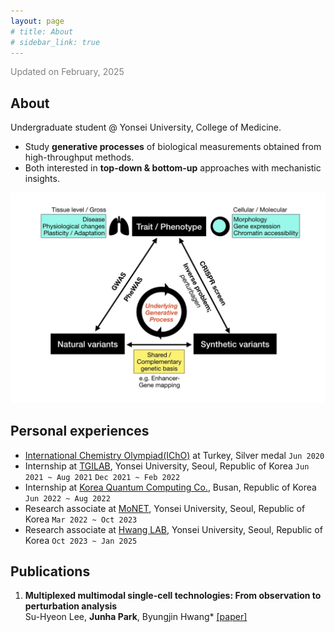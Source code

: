 ```yaml
---
layout: page
# title: About
# sidebar_link: true
---
```


<span style="color:grey">Updated on February, 2025</span>

## About

Undergraduate student @ Yonsei University, College of Medicine.

- Study **generative processes** of biological measurements obtained from high-throughput methods. 
- Both interested in **top-down & bottom-up** approaches with mechanistic insights.

<img src='assets/Main.jpg'/>

## Personal experiences
- [International Chemistry Olympiad(IChO)](https://icho2020.tubitak.gov.tr/) at Turkey, Silver medal `Jun 2020`
- Internship at [TGILAB](https://www.tgilab.org/), Yonsei University, Seoul, Republic of Korea `Jun 2021 ~ Aug 2021` `Dec 2021 ~ Feb 2022`
- Internship at [Korea Quantum Computing Co.](https://www.kqchub.com/), Busan, Republic of Korea `Jun 2022 ~ Aug 2022`
- Research associate at [MoNET](http://neuroimage.yonsei.ac.kr/), Yonsei University, Seoul, Republic of Korea `Mar 2022 ~ Oct 2023`
- Research associate at [Hwang LAB](https://sites.google.com/view/bhwanglabyonsei/), Yonsei University, Seoul, Republic of Korea `Oct 2023 ~ Jan 2025`

## Publications
1. **Multiplexed multimodal single-cell technologies: From observation to perturbation analysis** <br/> Su-Hyeon Lee, **Junha Park**, Byungjin Hwang* [[paper]](https://doi.org/10.1016/j.mocell.2024.100147)
